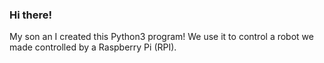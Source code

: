 ### Hi there!

My son an I created this Python3 program! We use it to control a robot we made controlled by a Raspberry Pi (RPI).

